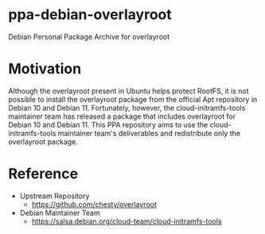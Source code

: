 # ppa-debian-overlayroot
Debian Personal Package Archive for overlayroot

# Motivation
Although the overlayroot present in Ubuntu helps protect RootFS, it is not possible to install the overlayroot package from the official Apt repository in Debian 10 and Debian 11.
Fortunately, however, the cloud-initramfs-tools maintainer team has released a package that includes overlayroot for Debian 10 and Debian 11.
This PPA repository aims to use the cloud-initramfs-tools maintainer team's deliverables and redistribute only the overlayroot package.

# Reference
- Upstream Repository
  - https://github.com/chesty/overlayroot
- Debian Maintainer Team
  - https://salsa.debian.org/cloud-team/cloud-initramfs-tools
